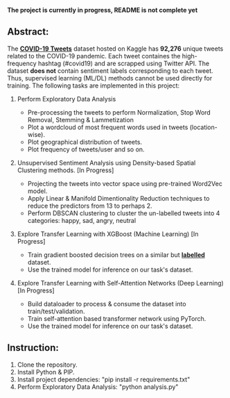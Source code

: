 **The project is currently in progress, README is not complete yet**

## Abstract:
The [**COVID-19 Tweets**](https://www.kaggle.com/gpreda/covid19-tweets) dataset hosted on Kaggle has **92,276** unique tweets related to the COVID-19 pandemic. Each tweet containes the high-frequency hashtag (#covid19) and are scrapped using Twitter API. The dataset **does not** contain sentiment labels corresponding to each tweet. Thus, supervised learning (ML/DL) methods cannot be used directly for training.
The following tasks are implemented in this project:
1. Perform Exploratory Data Analysis
    * Pre-processing the tweets to perform Normalization, Stop Word Removal, Stemming & Lammetization
    * Plot a wordcloud of most frequent words used in tweets (location-wise).
    * Plot geographical distribution of tweets.
    * Plot frequency of tweets/user and so on.

2. Unsupervised Sentiment Analysis using Density-based Spatial Clustering methods. [In Progress]
    * Projecting the tweets into vector space using pre-trained Word2Vec model.
    * Apply Linear & Manifold Dimentionality Reduction techniques to reduce the predictors from 13 to perhaps 2.
    * Perform DBSCAN clustering to cluster the un-labelled tweets into 4 categories: happy, sad, angry, neutral

3. Explore Transfer Learning with XGBoost (Machine Learning) [In Progress]
    * Train gradient boosted decision trees on a similar but [**labelled**](https://www.kaggle.com/surajkum1198/twitterdata) dataset.
    * Use the trained model for inference on our task's dataset.

4. Explore Transfer Learning with Self-Attention Networks (Deep Learning) [In Progress]
    * Build dataloader to process & consume the dataset into train/test/validation.
    * Train self-attention based transformer network using PyTorch.
    * Use the trained model for inference on our task's dataset.

## Instruction:
1. Clone the repository.
2. Install Python & PIP.
3. Install project dependencies: "pip install -r requirements.txt"
4. Perform Exploratory Data Analysis: "python analysis.py"